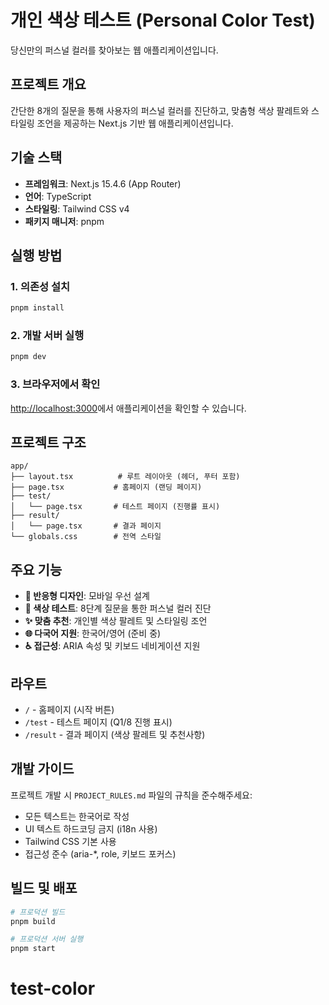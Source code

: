 # 개인 색상 테스트 (Personal Color Test)

당신만의 퍼스널 컬러를 찾아보는 웹 애플리케이션입니다.

## 프로젝트 개요

간단한 8개의 질문을 통해 사용자의 퍼스널 컬러를 진단하고, 맞춤형 색상 팔레트와 스타일링 조언을 제공하는 Next.js 기반 웹 애플리케이션입니다.

## 기술 스택

- **프레임워크**: Next.js 15.4.6 (App Router)
- **언어**: TypeScript
- **스타일링**: Tailwind CSS v4
- **패키지 매니저**: pnpm

## 실행 방법

### 1. 의존성 설치

```bash
pnpm install
```

### 2. 개발 서버 실행

```bash
pnpm dev
```

### 3. 브라우저에서 확인

[http://localhost:3000](http://localhost:3000)에서 애플리케이션을 확인할 수 있습니다.

## 프로젝트 구조

```
app/
├── layout.tsx          # 루트 레이아웃 (헤더, 푸터 포함)
├── page.tsx           # 홈페이지 (랜딩 페이지)
├── test/
│   └── page.tsx       # 테스트 페이지 (진행률 표시)
├── result/
│   └── page.tsx       # 결과 페이지
└── globals.css        # 전역 스타일
```

## 주요 기능

- **📱 반응형 디자인**: 모바일 우선 설계
- **🎨 색상 테스트**: 8단계 질문을 통한 퍼스널 컬러 진단
- **✨ 맞춤 추천**: 개인별 색상 팔레트 및 스타일링 조언
- **🌐 다국어 지원**: 한국어/영어 (준비 중)
- **♿ 접근성**: ARIA 속성 및 키보드 네비게이션 지원

## 라우트

- `/` - 홈페이지 (시작 버튼)
- `/test` - 테스트 페이지 (Q1/8 진행 표시)
- `/result` - 결과 페이지 (색상 팔레트 및 추천사항)

## 개발 가이드

프로젝트 개발 시 `PROJECT_RULES.md` 파일의 규칙을 준수해주세요:

- 모든 텍스트는 한국어로 작성
- UI 텍스트 하드코딩 금지 (i18n 사용)
- Tailwind CSS 기본 사용
- 접근성 준수 (aria-*, role, 키보드 포커스)

## 빌드 및 배포

```bash
# 프로덕션 빌드
pnpm build

# 프로덕션 서버 실행
pnpm start
```
# test-color
